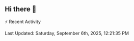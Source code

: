 ## Hi there 👋

⚡ Recent Activity
<!--RECENT_ACTIVITY:start-->
<!--RECENT_ACTIVITY:end-->
<!--RECENT_ACTIVITY:last_update-->
Last Updated: Saturday, September 6th, 2025, 12:21:35 PM
<!--RECENT_ACTIVITY:last_update_end-->
